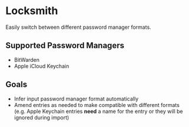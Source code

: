 # Locksmith

Easily switch between different password manager formats.

## Supported Password Managers

- BitWarden
- Apple iCloud Keychain

## Goals

- Infer input password manager format automatically
- Amend entries as needed to make compatible with different formats
  (e.g. Apple Keychain entries **need** a name for the entry or they will be ignored during import)
